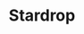---
templateKey: blog-post
featuredpost: false
featuredimage: /assets/Stardrop.png
title: Stardrop
description: Special Items
testfield: 868
---